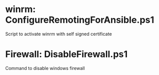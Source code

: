 # winrm: ConfigureRemotingForAnsible.ps1
Script to activate winrm with self signed certificate

# Firewall: DisableFirewall.ps1
Command to disable windows firewall

